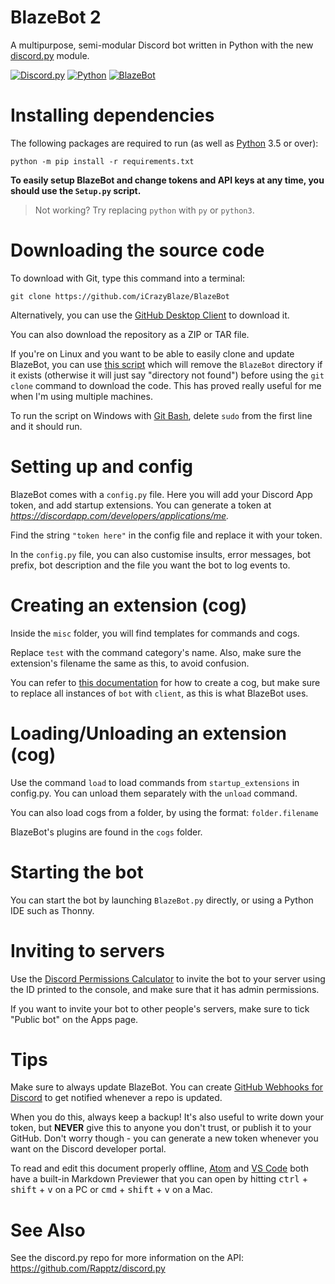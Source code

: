 # BlazeBot 2
A multipurpose, semi-modular Discord bot written in Python with the new [discord.py](https://github.com/Rapptz/discord.py) module.

[![Discord.py](https://img.shields.io/pypi/v/discord.py.svg)](https://pypi.python.org/pypi/discord.py/)
[![Python](https://img.shields.io/badge/Python-3.5%2C%203.6%2C%203.7-blue.svg)](https://python.org/)
[![BlazeBot](https://img.shields.io/badge/BlazeBot%20version-2.0-brightgreen.svg)](https://icrazyblaze.github.io/BlazeBot)

# Installing dependencies
The following packages are required to run (as well as [Python](https://python.org) 3.5 or over):

```
python -m pip install -r requirements.txt
```

**To easily setup BlazeBot and change tokens and API keys at any time, you should use the `Setup.py` script.**

> Not working? Try replacing `python` with `py` or `python3`.

# Downloading the source code
To download with Git, type this command into a terminal:
```
git clone https://github.com/iCrazyBlaze/BlazeBot
```
Alternatively, you can use the [GitHub Desktop Client](https://desktop.github.com/) to download it.

You can also download the repository as a ZIP or TAR file.

If you're on Linux and you want to be able to easily clone and update BlazeBot, you can use [this script](https://gist.github.com/iCrazyBlaze/c2e4413ba4700083355833100d262d10) which will remove the `BlazeBot` directory if it exists (otherwise it will just say "directory not found") before using the `git clone` command to download the code. This has proved really useful for me when I'm using multiple machines.

To run the script on Windows with [Git Bash](https://git-scm.com/downloads), delete `sudo` from the first line and it should run.

# Setting up and config
BlazeBot comes with a `config.py` file. Here you will add your Discord App token, and add startup extensions. You can generate a token at *https://discordapp.com/developers/applications/me.*

Find the string `"token here"` in the config file and replace it with your token.

In the `config.py` file, you can also customise insults, error messages, bot prefix, bot description and the file you want the bot to log events to.


# Creating an extension (cog)
Inside the `misc` folder, you will find templates for commands and cogs.

Replace `test` with the command category's name. Also, make sure the extension's filename the same as this, to avoid confusion.

You can refer to [this documentation](https://twentysix26.github.io/Red-Docs/red_guide_make_cog/) for how to create a cog, but make sure to replace all instances of `bot` with `client`, as this is what BlazeBot uses.


# Loading/Unloading an extension (cog)
Use the command `load` to load commands from `startup_extensions` in config.py. You can unload them separately with the `unload` command.

You can also load cogs from a folder, by using the format: `folder.filename`

BlazeBot's plugins are found in the `cogs` folder.

# Starting the bot
You can start the bot by launching `BlazeBot.py` directly, or using a Python IDE such as Thonny.


# Inviting to servers
Use the [Discord Permissions Calculator](https://discordapi.com/permissions.html) to invite the bot to your server using the ID printed to the console, and make sure that it has admin permissions.

If you want to invite your bot to other people's servers, make sure to tick "Public bot" on the Apps page.


# Tips
Make sure to always update BlazeBot. You can create [GitHub Webhooks for Discord](https://support.discordapp.com/hc/en-us/articles/228383668-Intro-to-Webhooks) to get notified whenever a repo is updated.

When you do this, always keep a backup! It's also useful to write down your token, but **NEVER** give this to anyone you don't trust, or publish it to your GitHub. Don't worry though - you can generate a new token whenever you want on the Discord developer portal.

To read and edit this document properly offline, [Atom](https://atom.io/) and [VS Code](https://code.visualstudio.com/) both have a built-in Markdown Previewer that you can open by hitting <kbd>ctrl</kbd> + <kbd>shift</kbd> + <kbd>v</kbd> on a PC or <kbd>cmd</kbd> + <kbd>shift</kbd> + <kbd>v</kbd> on a Mac.

# See Also
See the discord.py repo for more information on the API: https://github.com/Rapptz/discord.py
